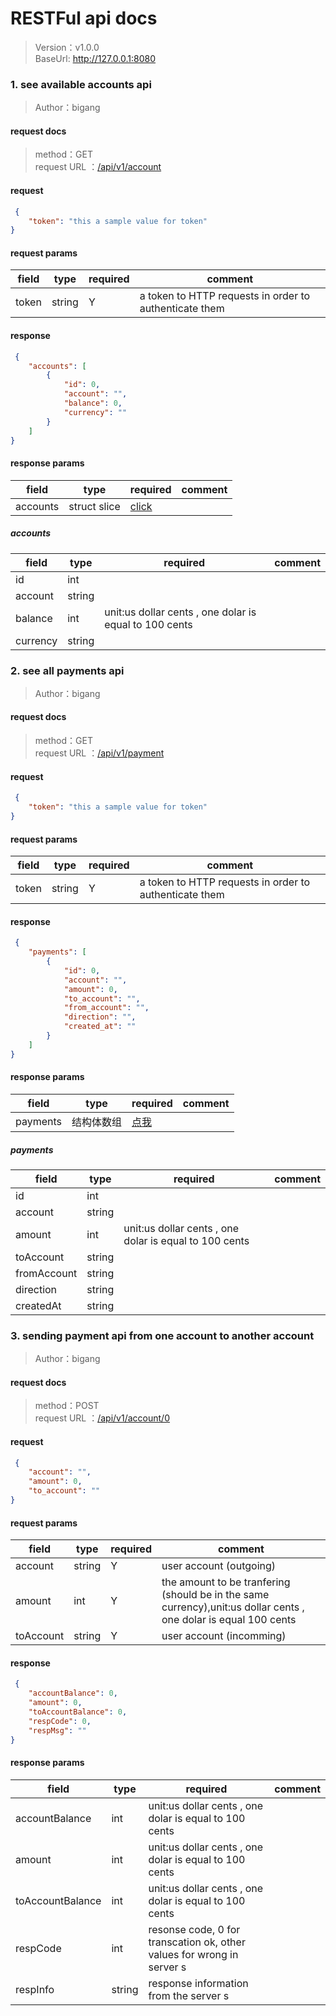 # RESTFul api docs
> Version：v1.0.0<br>
> BaseUrl: http://127.0.0.1:8080


### 1. see available accounts api
> Author：bigang

#### request docs
> method：GET<br>
request URL ：[/api/v1/account](#)


#### request
```json
 {
	"token": "this a sample value for token"
} 
```
#### request params

| field | type   | required | comment                                                |
| ----- | ------ | -------- | ------------------------------------------------------ |
| token | string | Y        | a token to HTTP requests in order to authenticate them |


#### response
```json
 {
	"accounts": [
		{
			"id": 0,
			"account": "",
			"balance": 0,
			"currency": ""
		}
	]
} 
```
#### response params

| field    | type         | required             | comment |
| -------- | ------------ | -------------------- | ------- |
| accounts | struct slice | [click](#1.accounts) |

<a id="1.accounts"></a> 
##### accounts 
 
| field    | type   | required                                               | comment |
| -------- | ------ | ------------------------------------------------------ | ------- |
| id       | int    |                                                        |
| account  | string |                                                        |
| balance  | int    | unit:us dollar cents , one dolar is equal to 100 cents |
| currency | string |                                                        |
 



### 2. see all payments api
> Author：bigang

#### request docs
> method：GET<br>
request URL ：[/api/v1/payment](#)


#### request
```json
 {
	"token": "this a sample value for token"
} 
```
#### request params

| field | type   | required | comment                                                |
| ----- | ------ | -------- | ------------------------------------------------------ |
| token | string | Y        | a token to HTTP requests in order to authenticate them |


#### response
```json
 {
	"payments": [
		{
			"id": 0,
			"account": "",
			"amount": 0,
			"to_account": "",
			"from_account": "",
			"direction": "",
			"created_at": ""
		}
	]
} 
```
#### response params

| field    | type       | required            | comment |
| -------- | ---------- | ------------------- | ------- |
| payments | 结构体数组 | [点我](#2.payments) |

<a id="2.payments"></a> 
##### payments 
 
| field       | type   | required                                               | comment |
| ----------- | ------ | ------------------------------------------------------ | ------- |
| id          | int    |                                                        |
| account     | string |                                                        |
| amount      | int    | unit:us dollar cents , one dolar is equal to 100 cents |
| toAccount   | string |                                                        |
| fromAccount | string |                                                        |
| direction   | string |                                                        |
| createdAt   | string |                                                        |
 



### 3. sending payment api from one account to another account
> Author：bigang

#### request docs
> method：POST<br>
request URL ：[/api/v1/account/0](#)


#### request
```json
 {
	"account": "",
	"amount": 0,
	"to_account": ""
} 
```
#### request params

| field     | type   | required | comment                                                                                                          |
| --------- | ------ | -------- | ---------------------------------------------------------------------------------------------------------------- |
| account   | string | Y        | user account (outgoing)                                                                                          |
| amount    | int    | Y        | the amount to be tranfering (should be in the same currency),unit:us dollar cents , one dolar is equal 100 cents |
| toAccount | string | Y        | user account (incomming)                                                                                         |


#### response
```json
 {
	"accountBalance": 0,
	"amount": 0,
	"toAccountBalance": 0,
	"respCode": 0,
	"respMsg": ""
} 
```
#### response params

| field            | type   | required                                                               | comment |
| ---------------- | ------ | ---------------------------------------------------------------------- | ------- |
| accountBalance   | int    | unit:us dollar cents , one dolar is equal to 100 cents                 |
| amount           | int    | unit:us dollar cents , one dolar is equal to 100 cents                 |
| toAccountBalance | int    | unit:us dollar cents , one dolar is equal to 100 cents                 |
| respCode         | int    | resonse code, 0 for transcation ok, other values for wrong in server s |
| respInfo         | string | response information from the server s                                 |



